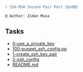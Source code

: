 ```diff

! SSH RSA Second Pair Part {0x0B}

@ Author: Zidan Musa

```
## Tasks
* [0-use_a_private_key](0-use_a_private_key)
* [100-puppet_ssh_config.pp](100-puppet_ssh_config.pp)
* [1-create_ssh_key_pair](1-create_ssh_key_pair)
* [2-ssh_config](2-ssh_config)
* [README.md](README.md)
